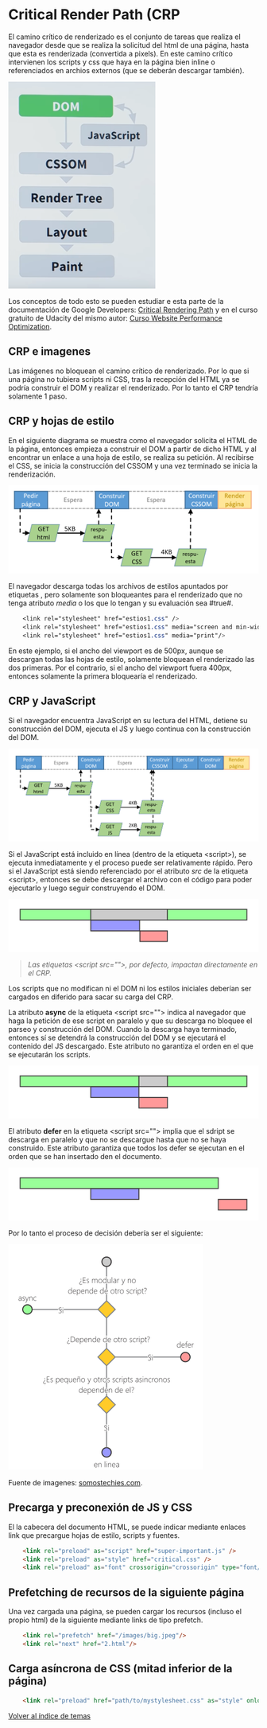 # Critical Render Path (CRP
El camino crítico de renderizado es el conjunto de tareas que realiza el navegador desde que se realiza la solicitud del html de una página, hasta que esta es renderizada (convertida a pixels). En este camino crítico intervienen los scripts y css que haya en la página bien inline o referenciados en archios externos (que se deberán descargar también).

![Fases CRP](./img/CRP_Phases.png)

Los conceptos de todo esto se pueden estudiar e esta parte de la documentación de Google Developers:
[Critical Rendering Path](https://developers.google.com/web/fundamentals/performance/critical-rendering-path/)
y en el curso gratuito de Udacity del mismo autor:
[Curso Website Performance Optimization](https://www.udacity.com/course/website-performance-optimization--ud884).
## CRP e imagenes
Las imágenes no bloquean el camino crítico de renderizado. Por lo que si una página no tubiera scripts ni CSS, tras la recepción del HTML ya se podría construir el DOM y realizar el renderizado. Por lo tanto el CRP tendría solamente 1 paso.

## CRP y hojas de estilo
En el siguiente diagrama se muestra como el navegador solicita el HTML de la página, entonces empieza a construir el DOM a partir de dicho HTML y al encontrar un enlace a una hoja de estilo, se realiza su petición. Al recibirse el CSS, se inicia la construcción del CSSOM y una vez terminado se inicia la renderización.

![HTML Y CSS](./img/GetHTMLAndCSS.png)

El navegador descarga todas los archivos de estilos apuntados por etiquetas <link>, pero solamente son bloqueantes para el renderizado que no tenga atributo *media* o los que lo tengan y su evaluación sea #true#.
```css
    <link rel="stylesheet" href="estios1.css" />
    <link rel="stylesheet" href="estios1.css" media="screen and min-width=450px"/>
    <link rel="stylesheet" href="estios1.css" media="print"/>
```
En este ejemplo, si el ancho del viewport es de 500px, aunque se descargan todas las hojas de estilo, solamente bloquean el renderizado las dos primeras. Por el contrario, si el ancho del viewport fuera 400px, entonces solamente la primera bloquearía el renderizado.

## CRP y JavaScript
Si el navegador encuentra JavaScript en su lectura del HTML, detiene su construcción del DOM, ejecuta el JS y luego continua con la construcción del DOM.

![HTML, CSS y JS](./img/GetHTMLAndCSSAndJS.png)

Si el JavaScript está incluido en línea (dentro de la etiqueta \<script>), se ejecuta inmediatamente y el proceso puede ser relativamente rápido. Pero si el JavaScript está siendo referenciado por el atributo *src* de la etiqueta \<script>, entonces se debe descargar el archivo con el código para poder ejecutarlo y luego seguir construyendo el DOM.

![carga de un script sin atributos](./img/script-sin-atributos.svg)

> *Las etiquetas \<script src="">, por defecto, impactan directamente en el CRP.*

Los scripts que no modifican ni el DOM ni los estilos iniciales deberían ser cargados en diferido para sacar su carga del CRP.

La atributo **async** de la etiqueta \<script src=""> indica al navegador que haga la petición de ese script en paralelo y que su descarga no bloquee el parseo y construcción del DOM. Cuando la descarga haya terminado, entonces sí se detendrá la construcción del DOM y se ejecutará el contenido del JS descargado. Este atributo no garantiza el orden en el que se ejecutarán los scripts.

![carga de un script sin atributos](./img/script-async.svg)


El atributo **defer** en la etiqueta \<script src=""> implia que el sdript se descarga en paralelo y que no se descargue hasta que no se haya construido. Este atributo garantiza que todos los defer se ejecutan en el orden que se han insertado den el documento.

![carga de un script sin atributos](./img/script-defer.svg)

Por lo tanto el proceso de decisión debería ser el siguiente:

![carga de un script sin atributos](./img/eleccion-script.png)

Fuente de imagenes: [somostechies.com](https://somostechies.com/async-vs-defer/).

## Precarga y preconexión de JS y CSS
El la cabecera del documento HTML, se puede indicar mediante enlaces link que precargue hojas de estilo, scripts y fuentes.

```html
    <link rel="preload" as="script" href="super-important.js" />
    <link rel="preload" as="style" href="critical.css" />
    <link rel="preload" as="font" crossorigin="crossorigin" type="font/woff2" href="myfont.woff2" />
```
## Prefetching de recursos de la siguiente página

Una vez cargada una página, se pueden cargar los recursos (incluso el propio html) de la siguiente mediante links de tipo prefetch.

```html
    <link rel="prefetch" href="/images/big.jpeg"/>
    <link rel="next" href="2.html"/>
```

## Carga asíncrona de CSS (mitad inferior de la página)

```html
    <link rel="preload" href="path/to/mystylesheet.css" as="style" onload="this.onload=null;this.rel='stylesheet'" />
```

[Volver al índice de temas](../../README.md)
